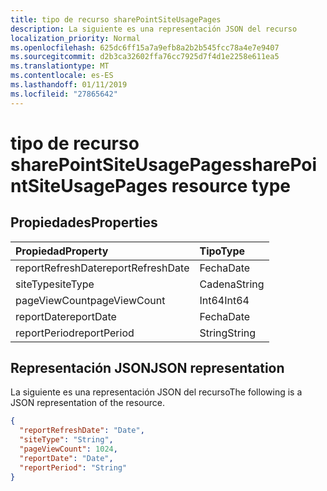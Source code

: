 ```yaml
---
title: tipo de recurso sharePointSiteUsagePages
description: La siguiente es una representación JSON del recurso
localization_priority: Normal
ms.openlocfilehash: 625dc6ff15a7a9efb8a2b2b545fcc78a4e7e9407
ms.sourcegitcommit: d2b3ca32602ffa76cc7925d7f4d1e2258e611ea5
ms.translationtype: MT
ms.contentlocale: es-ES
ms.lasthandoff: 01/11/2019
ms.locfileid: "27865642"
---
```

# <a name="sharepointsiteusagepages-resource-type"></a><span data-ttu-id="fecae-103">tipo de recurso sharePointSiteUsagePages</span><span class="sxs-lookup"><span data-stu-id="fecae-103">sharePointSiteUsagePages resource type</span></span>

## <a name="properties"></a><span data-ttu-id="fecae-104">Propiedades</span><span class="sxs-lookup"><span data-stu-id="fecae-104">Properties</span></span>

| <span data-ttu-id="fecae-105">Propiedad</span><span class="sxs-lookup"><span data-stu-id="fecae-105">Property</span></span>          | <span data-ttu-id="fecae-106">Tipo</span><span class="sxs-lookup"><span data-stu-id="fecae-106">Type</span></span>   |
| :---------------- | :----- |
| <span data-ttu-id="fecae-107">reportRefreshDate</span><span class="sxs-lookup"><span data-stu-id="fecae-107">reportRefreshDate</span></span> | <span data-ttu-id="fecae-108">Fecha</span><span class="sxs-lookup"><span data-stu-id="fecae-108">Date</span></span>   |
| <span data-ttu-id="fecae-109">siteType</span><span class="sxs-lookup"><span data-stu-id="fecae-109">siteType</span></span>          | <span data-ttu-id="fecae-110">Cadena</span><span class="sxs-lookup"><span data-stu-id="fecae-110">String</span></span> |
| <span data-ttu-id="fecae-111">pageViewCount</span><span class="sxs-lookup"><span data-stu-id="fecae-111">pageViewCount</span></span>     | <span data-ttu-id="fecae-112">Int64</span><span class="sxs-lookup"><span data-stu-id="fecae-112">Int64</span></span>  |
| <span data-ttu-id="fecae-113">reportDate</span><span class="sxs-lookup"><span data-stu-id="fecae-113">reportDate</span></span>        | <span data-ttu-id="fecae-114">Fecha</span><span class="sxs-lookup"><span data-stu-id="fecae-114">Date</span></span>   |
| <span data-ttu-id="fecae-115">reportPeriod</span><span class="sxs-lookup"><span data-stu-id="fecae-115">reportPeriod</span></span>      | <span data-ttu-id="fecae-116">String</span><span class="sxs-lookup"><span data-stu-id="fecae-116">String</span></span> |

## <a name="json-representation"></a><span data-ttu-id="fecae-117">Representación JSON</span><span class="sxs-lookup"><span data-stu-id="fecae-117">JSON representation</span></span>

<span data-ttu-id="fecae-118">La siguiente es una representación JSON del recurso</span><span class="sxs-lookup"><span data-stu-id="fecae-118">The following is a JSON representation of the resource.</span></span>

<!-- {
  "blockType": "resource",
  "@odata.type": "microsoft.graph.sharePointSiteUsagePages"
} -->

```json
{
  "reportRefreshDate": "Date", 
  "siteType": "String", 
  "pageViewCount": 1024, 
  "reportDate": "Date", 
  "reportPeriod": "String"
}
```
